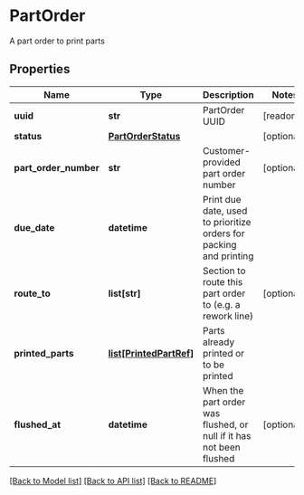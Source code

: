 # PartOrder

A part order to print parts
## Properties
Name | Type | Description | Notes
------------ | ------------- | ------------- | -------------
**uuid** | **str** | PartOrder UUID | [readonly] 
**status** | [**PartOrderStatus**](PartOrderStatus.md) |  | [optional] 
**part_order_number** | **str** | Customer-provided part order number | [optional] 
**due_date** | **datetime** | Print due date, used to prioritize orders for packing and printing | 
**route_to** | **list[str]** | Section to route this part order to (e.g. a rework line) | [optional] 
**printed_parts** | [**list[PrintedPartRef]**](PrintedPartRef.md) | Parts already printed or to be printed | 
**flushed_at** | **datetime** | When the part order was flushed, or null if it has not been flushed | [optional] 

[[Back to Model list]](../README.md#documentation-for-models) [[Back to API list]](../README.md#documentation-for-api-endpoints) [[Back to README]](../README.md)


